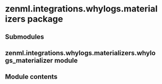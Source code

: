 # zenml.integrations.whylogs.materializers package

## Submodules

## zenml.integrations.whylogs.materializers.whylogs_materializer module

## Module contents
